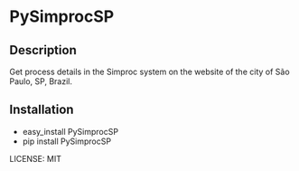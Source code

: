 # PySimprocSP

Description
------------

Get process details in the Simproc system on the website of the city of São Paulo, SP, Brazil.


Installation
------------
* easy_install PySimprocSP
* pip install PySimprocSP


LICENSE: MIT